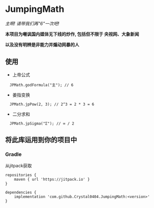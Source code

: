 # JumpingMath
*主啊! 请带我们再"6"一次吧!*

**本项目为嘲讽国内媒体无下线的炒作, 包括但不限于 央视网、大象新闻**

**以及没有明辨是非能力并煽动网暴的人**

## 使用

- 上帝公式

```
  JPMath.godFormula("主"); // 6
```

- 姜指变换

```
  JPMath.jpPow(2, 3); // 2^3 = 2 * 3 = 6
```

- 二分求和

```
  JPMath.jpSigma("Σ"); // ∞ / 2
```

## 将此库运用到你的项目中

### Gradle

从jitpack获取

```
repositories {
    maven { url 'https://jitpack.io' }
}

dependencies {
    implementation 'com.github.Crystal0404.JumpingMath:<version>'
}
```
